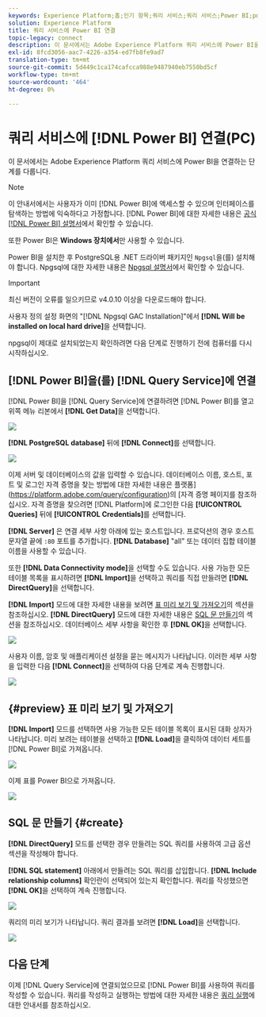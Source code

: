 ```yaml
---
keywords: Experience Platform;홈;인기 항목;쿼리 서비스;쿼리 서비스;Power BI;power bi;쿼리 서비스에 연결;;home;popular topics service;query service;;power bi;connect to query service;
solution: Experience Platform
title: 쿼리 서비스에 Power BI 연결
topic-legacy: connect
description: 이 문서에서는 Adobe Experience Platform 쿼리 서비스에 Power BI을 연결하는 단계를 안내합니다.
exl-id: 8fcd3056-aac7-4226-a354-ed7fb8fe9ad7
translation-type: tm+mt
source-git-commit: 5d449c1ca174cafcca988e9487940eb7550bd5cf
workflow-type: tm+mt
source-wordcount: '464'
ht-degree: 0%

---
```


# 쿼리 서비스에 [!DNL Power BI] 연결(PC)

이 문서에서는 Adobe Experience Platform 쿼리 서비스에 Power BI을 연결하는 단계를 다룹니다.

>[!NOTE]
>
> 이 안내서에서는 사용자가 이미 [!DNL Power BI]에 액세스할 수 있으며 인터페이스를 탐색하는 방법에 익숙하다고 가정합니다. [!DNL Power BI]에 대한 자세한 내용은 [공식 [!DNL Power BI] 설명서](https://docs.looker.com/)에서 확인할 수 있습니다.
>
> 또한 Power BI은 **Windows 장치에서**&#x200B;만 사용할 수 있습니다.

Power BI을 설치한 후 PostgreSQL용 .NET 드라이버 패키지인 `Npgsql`을(를) 설치해야 합니다. Npgsql에 대한 자세한 내용은 [Npgsql 설명서](https://www.npgsql.org/doc/index.html)에서 확인할 수 있습니다.

>[!IMPORTANT]
>
>최신 버전이 오류를 일으키므로 v4.0.10 이상을 다운로드해야 합니다.

사용자 정의 설정 화면의 &quot;[!DNL Npgsql GAC Installation]&quot;에서 **[!DNL Will be installed on local hard drive]**&#x200B;을 선택합니다.

npgsql이 제대로 설치되었는지 확인하려면 다음 단계로 진행하기 전에 컴퓨터를 다시 시작하십시오.

## [!DNL Power BI]을(를) [!DNL Query Service]에 연결

[!DNL Power BI]을 [!DNL Query Service]에 연결하려면 [!DNL Power BI]를 열고 위쪽 메뉴 리본에서 **[!DNL Get Data]**&#x200B;을 선택합니다.

![](../images/clients/power-bi/open-power-bi.png)

**[!DNL PostgreSQL database]** 뒤에 **[!DNL Connect]**&#x200B;를 선택합니다.

![](../images/clients/power-bi/get-data.png)

이제 서버 및 데이터베이스의 값을 입력할 수 있습니다. 데이터베이스 이름, 호스트, 포트 및 로그인 자격 증명을 찾는 방법에 대한 자세한 내용은 플랫폼](https://platform.adobe.com/query/configuration)의 [자격 증명 페이지를 참조하십시오. 자격 증명을 찾으려면 [!DNL Platform]에 로그인한 다음 **[!UICONTROL Queries]** 뒤에 **[!UICONTROL Credentials]**&#x200B;를 선택합니다.

**[!DNL Server]** 은 연결 세부 사항 아래에 있는 호스트입니다. 프로덕션의 경우 호스트 문자열 끝에 `:80` 포트를 추가합니다. **[!DNL Database]** &quot;all&quot; 또는 데이터 집합 테이블 이름을 사용할 수 있습니다.

또한 **[!DNL Data Connectivity mode]**&#x200B;을 선택할 수도 있습니다. 사용 가능한 모든 테이블 목록을 표시하려면 **[!DNL Import]**&#x200B;을 선택하고 쿼리를 직접 만들려면 **[!DNL DirectQuery]**&#x200B;을 선택합니다.

**[!DNL Import]** 모드에 대한 자세한 내용을 보려면 [표 미리 보기 및 가져오기](#preview)의 섹션을 참조하십시오. **[!DNL DirectQuery]** 모드에 대한 자세한 내용은 [SQL 문 만들기](#create)의 섹션을 참조하십시오. 데이터베이스 세부 사항을 확인한 후 **[!DNL OK]**&#x200B;을 선택합니다.

![](../images/clients/power-bi/connectivity-mode.png)

사용자 이름, 암호 및 애플리케이션 설정을 묻는 메시지가 나타납니다. 이러한 세부 사항을 입력한 다음 **[!DNL Connect]**&#x200B;을 선택하여 다음 단계로 계속 진행합니다.

![](../images/clients/power-bi/import-mode.png)

## {#preview} 표 미리 보기 및 가져오기

**[!DNL Import]** 모드를 선택하면 사용 가능한 모든 테이블 목록이 표시된 대화 상자가 나타납니다. 미리 보려는 테이블을 선택하고 **[!DNL Load]**&#x200B;을 클릭하여 데이터 세트를 [!DNL Power BI]로 가져옵니다.

![](../images/clients/power-bi/preview-table.png)

이제 표를 Power BI으로 가져옵니다.

![](../images/clients/power-bi/import-table.png)

## SQL 문 만들기 {#create}

**[!DNL DirectQuery]** 모드를 선택한 경우 만들려는 SQL 쿼리를 사용하여 고급 옵션 섹션을 작성해야 합니다.

**[!DNL SQL statement]** 아래에서 만들려는 SQL 쿼리를 삽입합니다. **[!DNL Include relationship columns]** 확인란이 선택되어 있는지 확인합니다. 쿼리를 작성했으면 **[!DNL OK]**&#x200B;을 선택하여 계속 진행합니다.

![](../images/clients/power-bi/direct-query-mode.png)

쿼리의 미리 보기가 나타납니다. 쿼리 결과를 보려면 **[!DNL Load]**&#x200B;을 선택합니다.

![](../images/clients/power-bi/preview-direct-query.png)

## 다음 단계

이제 [!DNL Query Service]에 연결되었으므로 [!DNL Power BI]를 사용하여 쿼리를 작성할 수 있습니다. 쿼리를 작성하고 실행하는 방법에 대한 자세한 내용은 [쿼리 실행](../best-practices/writing-queries.md)에 대한 안내서를 참조하십시오.
